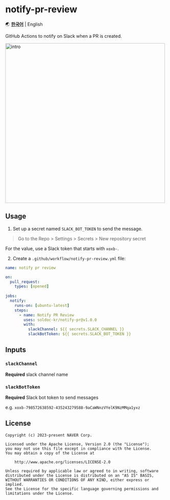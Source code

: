# notify-pr-review

🌏 [**한국어**](README.md) | English

GitHub Actions to notify on Slack when a PR is created.

<img src="https://github.com/user-attachments/assets/e68ffed1-678e-4d16-92dd-555c2ffe3e3b" width="500" alt="intro">

## Usage

1. Set up a secret named `SLACK_BOT_TOKEN` to send the message.

> Go to the Repo > Settings > Secrets > New repository secret

For the value, use a Slack token that starts with `xoxb-`.

2. Create a `.github/workflow/notify-pr-review.yml` file:

```yml
name: notify pr review

on:
  pull_request:
    types: [opened]
    
jobs:
  notify:
    runs-on: [ubuntu-latest]
    steps:
      - name: Notify PR Review
        uses: soldoc-kr/notify-pr@v1.0.0
        with:
          slackChannel: ${{ secrets.SLACK_CHANNEL }}
          slackBotToken: ${{ secrets.SLACK_BOT_TOKEN }}
```

## Inputs

### `slackChannel`

**Required** slack channel name

### `slackBotToken`

**Required** Slack bot token to send messages

e.g. `xoxb-798572638592-435243279588-9aCaWNnzVYelK9NzMMqa1yxz`

## License
```
Copyright (c) 2023-present NAVER Corp.

Licensed under the Apache License, Version 2.0 (the "License");
you may not use this file except in compliance with the License.
You may obtain a copy of the License at

    http://www.apache.org/licenses/LICENSE-2.0

Unless required by applicable law or agreed to in writing, software
distributed under the License is distributed on an "AS IS" BASIS,
WITHOUT WARRANTIES OR CONDITIONS OF ANY KIND, either express or implied.
See the License for the specific language governing permissions and
limitations under the License.
```
